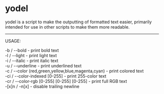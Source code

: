 # yodel

yodel is a script to make the outputting of formatted text easier, primarily intended for use in other scripts to make them more readable.

***

USAGE:

-b / --bold - print bold text  
-l / --light - print light text  
-i / --italic - print italic text  
-u / --underline - print underlined text  
-c / --color (red,green,yellow,blue,magenta,cyan) - print colored text  
-ci / --color-indexed [0-255] - print 255-color text  
-cr / --color-rgb [0-255] [0-255] [0-255] - print full RGB text  
-[x]n / -n[x] - disable trailing newline  
